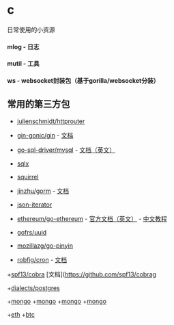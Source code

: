 # c
日常使用的小资源

#### mlog - 日志

#### mutil - 工具

#### ws - websocket封装包（基于gorilla/websocket分装）


## 常用的第三方包

+ [julienschmidt/httprouter](https://github.com/julienschmidt/httprouter)

+ [gin-gonic/gin](https://github.com/gin-gonic/gin) -
[文档](https://gin-gonic.com/zh-cn/docs/)

+ [go-sql-driver/mysql](https://github.com/go-sql-driver/mysql) -
[文档（英文）](https://github.com/go-sql-driver/mysql/wiki)

+ [sqlx](https://github.com/jmoiron/sqlx)

+ [squirrel](https://github.com/Masterminds/squirrel)

+ [jinzhu/gorm](https://github.com/jinzhu/gorm) -
[文档](https://gorm.io/zh_CN/docs/)

+ [json-iterator](https://github.com/json-iterator/go)

+ [ethereum/go-ethereum](https://github.com/ethereum/go-ethereum) -
[官方文档（英文）](https://geth.ethereum.org/docs/) -
[中文教程](https://goethereumbook.org/zh/)

+ [gofrs/uuid](https://github.com/gofrs/uuid)

+ [mozillazg/go-pinyin](https://github.com/mozillazg/go-pinyin)

+ [robfig/cron](https://github.com/robfig/cron) -
[文档](https://godoc.org/github.com/robfig/cron#hdr-Usage)

+[spf13/cobra](https://github.com/spf13/cobra)
[文档](https://github.com/spf13/cobrag


+[dialects/postgres]("github.com/jinzhu/gorm/dialects/postgres")


+[mongo]("go.mongodb.org/mongo-driver/mongo")
+[mongo]("go.mongodb.org/mongo-driver/mongo/options")
+[mongo]("go.mongodb.org/mongo-driver/bson/primitive")
+[mongo]("go.mongodb.org/mongo-driver/bson")        


+[eth]("github.com/gochain/gochain/v3/rpc")
+[btc]("github.com/btcsuite/btcd/rpcclient")
